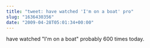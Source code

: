 ```yaml
---
title: "tweet: have watched 'I'm on a boat' pro"
slug: "1636430356"
date: "2009-04-28T05:01:34+00:00"
---
```

have watched "I'm on a boat" probably 600 times today.